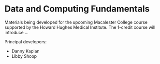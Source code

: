 Data and Computing Fundamentals
============================

Materials being developed for the upcoming Macalester College course supported by the Howard Hughes Medical Institute.  The 1-credit course will introduce ...

Principal developers:
* Danny Kaplan
* Libby Shoop
